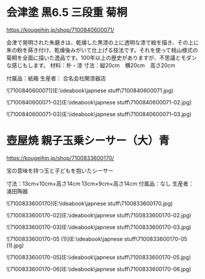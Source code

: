 # 会津塗 黒6.5 三段重 菊桐

https://kougeihin.jp/shop/7100840600071/

会津で発明された朱磨きは、乾燥した黒漆の上に透明な漆で絵を描き、その上に朱の粉を蒔き付け、乾燥後みがいて仕上げる技法です。それを使って桃山様式の菊桐を全面に描いた逸品です。100年以上の歴史がありますが、不思議とモダンな感じもします。 材料：朴・漆
寸法：縦20cm　横20cm　高さ20cm

付属品：紙箱
生産者： 合名会社関漆器店

![7100840600071](E:\ideabook\japnese stuff\7100840600071.jpg)

![7100840600071-02](E:\ideabook\japnese stuff\7100840600071-02.jpg)

![7100840600071-03](E:\ideabook\japnese stuff\7100840600071-03.jpg)



# 壺屋焼 親子玉乗シーサー（大）青 #

https://kougeihin.jp/shop/7100833600170/

宝の意味を持つ玉と子どもを抱いたシーサー

寸法：13cm×10cm×高さ14cm 13cm×9cm×高さ14cm
付属品：なし
生産者： 湧田陶器

![7100833600170](E:\ideabook\japnese stuff\7100833600170.jpg)

![7100833600170-02](E:\ideabook\japnese stuff\7100833600170-02.jpg)

![7100833600170-03](E:\ideabook\japnese stuff\7100833600170-03.jpg)

![7100833600170-05 (1)](E:\ideabook\japnese stuff\7100833600170-05 (1).jpg)

![7100833600170-05](E:\ideabook\japnese stuff\7100833600170-05.jpg)

![7100833600170-06](E:\ideabook\japnese stuff\7100833600170-06.jpg)
